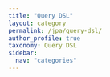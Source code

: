 ```yaml
---
title: "Query DSL"
layout: category
permalink: /jpa/query-dsl/
author_profile: true
taxonomy: Query DSL
sidebar:
  nav: "categories"
---
```


